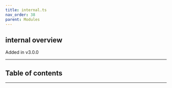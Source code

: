 ```yaml
---
title: internal.ts
nav_order: 38
parent: Modules
---
```


## internal overview

Added in v3.0.0

---

<h2 class="text-delta">Table of contents</h2>

---
